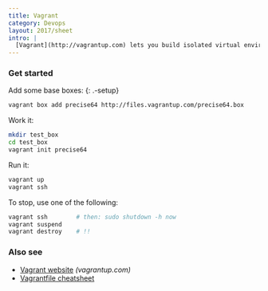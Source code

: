 ```yaml
---
title: Vagrant
category: Devops
layout: 2017/sheet
intro: |
  [Vagrant](http://vagrantup.com) lets you build isolated virtual environments for your apps.
---
```


### Get started

Add some base boxes:
{: .-setup}

```bash
vagrant box add precise64 http://files.vagrantup.com/precise64.box
```

Work it:

```bash
mkdir test_box
cd test_box
vagrant init precise64
```

Run it:

```bash
vagrant up
vagrant ssh
```

To stop, use one of the following:

```bash
vagrant ssh        # then: sudo shutdown -h now
vagrant suspend
vagrant destroy    # !!
```

### Also see

- [Vagrant website](http://vagrantup.com) _(vagrantup.com)_
- [Vagrantfile cheatsheet](./vagrantfile)
